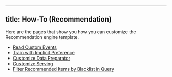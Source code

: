 <!--
Licensed to the Apache Software Foundation (ASF) under one or more
contributor license agreements.  See the NOTICE file distributed with
this work for additional information regarding copyright ownership.
The ASF licenses this file to You under the Apache License, Version 2.0
(the "License"); you may not use this file except in compliance with
the License.  You may obtain a copy of the License at

    http://www.apache.org/licenses/LICENSE-2.0

Unless required by applicable law or agreed to in writing, software
distributed under the License is distributed on an "AS IS" BASIS,
WITHOUT WARRANTIES OR CONDITIONS OF ANY KIND, either express or implied.
See the License for the specific language governing permissions and
limitations under the License.
-->

---
title: How-To  (Recommendation)
---
      
Here are the pages that show you how you can customize the Recommendation engine template. 
 
- [Read Custom Events](/templates/recommendation/reading-custom-events/)
- [Train with Implicit Preference](/templates/recommendation/training-with-implicit-preference/)
- [Customize Data Preparator](/templates/recommendation/customize-data-prep/)
- [Customize Serving](/templates/recommendation/customize-serving/)
- [Filter Recommended Items by Blacklist in Query](/templates/recommendation/blacklist-items/)
